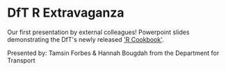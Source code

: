 # DfT R Extravaganza

Our first 
presentation by external colleagues! 
Powerpoint slides demonstrating the DfT's newly released ['R Cookbook'](https://departmentfortransport.github.io/R-cookbook/).



Presented by: Tamsin Forbes & Hannah Bougdah from the Department for Transport